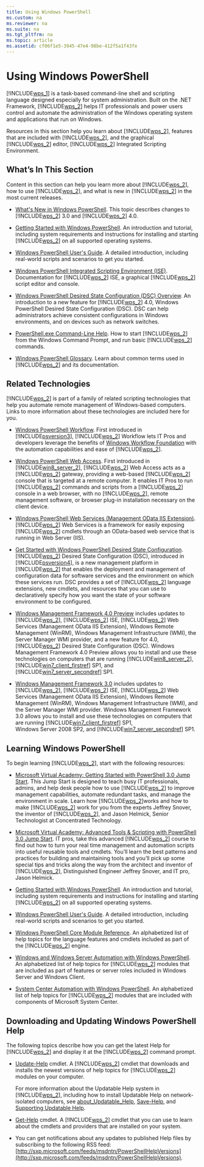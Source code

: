 ```yaml
---
title: Using Windows PowerShell
ms.custom: na
ms.reviewer: na
ms.suite: na
ms.tgt_pltfrm: na
ms.topic: article
ms.assetid: cf06f1e5-3945-47e4-98be-412f5a1f43fe
---
```

# Using Windows PowerShell
[!INCLUDE[wps_1](../Token/wps_1_md.md)] is a task\-based command\-line shell and scripting language designed especially for system administration. Built on the .NET Framework, [!INCLUDE[wps_2](../Token/wps_2_md.md)] helps IT professionals and power users control and automate the administration of the Windows operating system and applications that run on Windows.

Resources in this section help you learn about [!INCLUDE[wps_2](../Token/wps_2_md.md)], features that are included with [!INCLUDE[wps_2](../Token/wps_2_md.md)], and the graphical [!INCLUDE[wps_2](../Token/wps_2_md.md)] editor, [!INCLUDE[wps_2](../Token/wps_2_md.md)] Integrated Scripting Environment.

## What’s In This Section
Content in this section can help you learn more about [!INCLUDE[wps_2](../Token/wps_2_md.md)], how to use [!INCLUDE[wps_2](../Token/wps_2_md.md)], and what is new in [!INCLUDE[wps_2](../Token/wps_2_md.md)] in the most current releases.

-   [What's New in Windows PowerShell](../Topic/What-s-New-in-Windows-PowerShell.md). This topic describes changes to [!INCLUDE[wps_2](../Token/wps_2_md.md)] 3.0 and [!INCLUDE[wps_2](../Token/wps_2_md.md)] 4.0.

-   [Getting Started with Windows PowerShell](../Topic/Getting-Started-with-Windows-PowerShell.md). An introduction and tutorial, including system requirements and instructions for installing and starting [!INCLUDE[wps_2](../Token/wps_2_md.md)] on all supported operating systems.

-   [Windows PowerShell User's Guide](../Topic/Windows-PowerShell-User-s-Guide.md). A detailed introduction, including real\-world scripts and scenarios to get you started.

-   [Windows PowerShell Integrated Scripting Environment &#40;ISE&#41;](../Topic/Windows-PowerShell-Integrated-Scripting-Environment--ISE-.md). Documentation for [!INCLUDE[wps_2](../Token/wps_2_md.md)] ISE, a graphical [!INCLUDE[wps_2](../Token/wps_2_md.md)] script editor and console.

-   [Windows PowerShell Desired State Configuration (DSC) Overview](assetId:///04c9e716-822c-40f0-8fdf-f2dda8abd888). An introduction to a new feature for [!INCLUDE[wps_2](../Token/wps_2_md.md)] 4.0, Windows PowerShell Desired State Configuration (DSC). DSC can help administrators achieve consistent configurations in Windows environments, and on devices such as network switches.

-   [PowerShell.exe Command-Line Help](../Topic/PowerShell.exe-Command-Line-Help.md). How to start [!INCLUDE[wps_2](../Token/wps_2_md.md)] from the Windows Command Prompt, and run basic [!INCLUDE[wps_2](../Token/wps_2_md.md)] commands.

-   [Windows PowerShell Glossary](../Topic/Windows-PowerShell-Glossary.md). Learn about common terms used in [!INCLUDE[wps_2](../Token/wps_2_md.md)] and its documentation.

## Related Technologies
[!INCLUDE[wps_2](../Token/wps_2_md.md)] is part of a family of related scripting technologies that help you automate remote management of Windows\-based computers. Links to more information about these technologies are included here for you.

-   [Windows PowerShell Workflow](http://technet.microsoft.com/library/jj134242.aspx). First introduced in [!INCLUDE[psversion3](../Token/psversion3_md.md)], [!INCLUDE[wps_2](../Token/wps_2_md.md)] Workflow lets IT Pros and developers leverage the benefits of [Windows Workflow Foundation](http://msdn.microsoft.com/library/ee342461.aspx) with the automation capabilities and ease of [!INCLUDE[wps_2](../Token/wps_2_md.md)].

-   [Windows PowerShell Web Access](http://technet.microsoft.com/library/hh831611.aspx). First introduced in [!INCLUDE[win8_server_2](../Token/win8_server_2_md.md)], [!INCLUDE[wps_2](../Token/wps_2_md.md)] Web Access acts as a [!INCLUDE[wps_2](../Token/wps_2_md.md)] gateway, providing a web\-based [!INCLUDE[wps_2](../Token/wps_2_md.md)] console that is targeted at a remote computer. It enables IT Pros to run [!INCLUDE[wps_2](../Token/wps_2_md.md)] commands and scripts from a [!INCLUDE[wps_2](../Token/wps_2_md.md)] console in a web browser, with no [!INCLUDE[wps_2](../Token/wps_2_md.md)], remote management software, or browser plug\-in installation necessary on the client device.

-   [Windows PowerShell Web Services (Management OData IIS Extension)](http://msdn.microsoft.com/library/windows/desktop/hh880865.aspx). [!INCLUDE[wps_2](../Token/wps_2_md.md)] Web Services is a framework for easily exposing [!INCLUDE[wps_2](../Token/wps_2_md.md)] cmdlets through an OData\-based web service that is running in Web Server (IIS).

-   [Get Started with Windows PowerShell Desired State Configuration](assetId:///c134aa32-b085-4656-9a89-955d8ff768d0). [!INCLUDE[wps_2](../Token/wps_2_md.md)] Desired State Configuration (DSC), introduced in [!INCLUDE[psversion4](../Token/psversion4_md.md)], is a new management platform in [!INCLUDE[wps_2](../Token/wps_2_md.md)] that enables the deployment and management of configuration data for software services and the environment on which these services run. DSC provides a set of [!INCLUDE[wps_2](../Token/wps_2_md.md)] language extensions, new cmdlets, and resources that you can use to declaratively specify how you want the state of your software environment to be configured.

-   [Windows Management Framework 4.0 Preview](http://go.microsoft.com/fwlink/?LinkID=293881) includes updates to [!INCLUDE[wps_2](../Token/wps_2_md.md)], [!INCLUDE[wps_2](../Token/wps_2_md.md)] ISE, [!INCLUDE[wps_2](../Token/wps_2_md.md)] Web Services (Management OData IIS Extension), Windows Remote Management (WinRM), Windows Management Infrastructure (WMI), the Server Manager WMI provider, and a new feature for 4.0, [!INCLUDE[wps_2](../Token/wps_2_md.md)] Desired State Configuration (DSC). Windows Management Framework 4.0 Preview allows you to install and use these technologies on computers that are running [!INCLUDE[win8_server_2](../Token/win8_server_2_md.md)], [!INCLUDE[win7_client_firstref](../Token/win7_client_firstref_md.md)] SP1, and [!INCLUDE[win7_server_secondref](../Token/win7_server_secondref_md.md)] SP1.

-   [Windows Management Framework 3.0](http://www.microsoft.com/download/details.aspx?id=34595) includes updates to [!INCLUDE[wps_2](../Token/wps_2_md.md)], [!INCLUDE[wps_2](../Token/wps_2_md.md)] ISE, [!INCLUDE[wps_2](../Token/wps_2_md.md)] Web Services (Management OData IIS Extension), Windows Remote Management (WinRM), Windows Management Infrastructure (WMI), and the Server Manager WMI provider. Windows Management Framework 3.0 allows you to install and use these technologies on computers that are running [!INCLUDE[win7_client_firstref](../Token/win7_client_firstref_md.md)] SP1, Windows Server 2008 SP2, and [!INCLUDE[win7_server_secondref](../Token/win7_server_secondref_md.md)] SP1.

## Learning Windows PowerShell
To begin learning [!INCLUDE[wps_2](../Token/wps_2_md.md)], start with the following resources:

-   [Microsoft Virtual Academy: Getting Started with PowerShell 3.0 Jump Start](http://www.microsoftvirtualacademy.com/training-courses/advanced-tools-scripting-with-powershell-3-0-jump-start). This Jump Start is designed to teach busy IT professionals, admins, and help desk people how to use [!INCLUDE[wps_2](../Token/wps_2_md.md)] to improve management capabilities, automate redundant tasks, and manage the environment in scale. Learn how [!INCLUDE[wps_2](../Token/wps_2_md.md)]works and how to make [!INCLUDE[wps_2](../Token/wps_2_md.md)] work for you from the experts Jeffrey Snover, the inventor of [!INCLUDE[wps_2](../Token/wps_2_md.md)], and Jason Helmick, Senior Technologist at Concentrated Technology.

-   [Microsoft Virtual Academy: Advanced Tools & Scripting with PowerShell 3.0 Jump Start](http://www.microsoftvirtualacademy.com/training-courses/getting-started-with-powershell-3-0-jump-start). IT pros, take this advanced [!INCLUDE[wps_2](../Token/wps_2_md.md)] course to find out how to turn your real time management and automation scripts into useful reusable tools and cmdlets. You’ll learn the best patterns and practices for building and maintaining tools and you’ll pick up some special tips and tricks along the way from the architect and inventor of [!INCLUDE[wps_2](../Token/wps_2_md.md)], Distinguished Engineer Jeffrey Snover, and IT pro, Jason Helmick.

-   [Getting Started with Windows PowerShell](../Topic/Getting-Started-with-Windows-PowerShell.md). An introduction and tutorial, including system requirements and instructions for installing and starting [!INCLUDE[wps_2](../Token/wps_2_md.md)] on all supported operating systems.

-   [Windows PowerShell User's Guide](../Topic/Windows-PowerShell-User-s-Guide.md). A detailed introduction, including real\-world scripts and scenarios to get you started.

-   [Windows PowerShell Core Module Reference](http://technet.microsoft.com/library/hh847741(v=wps.630).aspx). An alphabetized list of help topics for the language features and cmdlets included as part of the [!INCLUDE[wps_2](../Token/wps_2_md.md)] engine.

-   [Windows and Windows Server Automation with Windows PowerShell](http://technet.microsoft.com/library/dn249523.aspx). An alphabetized list of help topics for [!INCLUDE[wps_2](../Token/wps_2_md.md)] modules that are included as part of features or server roles included in Windows Server and Windows Client.

-   [System Center Automation with Windows PowerShell](https://technet.microsoft.com/en-us/library/mt156962.aspx). An alphabetized list of help topics for [!INCLUDE[wps_2](../Token/wps_2_md.md)] modules that are included with components of Microsoft System Center.

## Downloading and Updating Windows PowerShell Help
The following topics describe how you can get the latest Help for [!INCLUDE[wps_2](../Token/wps_2_md.md)] and display it at the [!INCLUDE[wps_2](../Token/wps_2_md.md)] command prompt.

-   [Update-Help](http://technet.microsoft.com/library/hh849720.aspx) cmdlet. A [!INCLUDE[wps_2](../Token/wps_2_md.md)] cmdlet that downloads and installs the newest versions of help topics for [!INCLUDE[wps_2](../Token/wps_2_md.md)] modules on your computer.

    For more information about the Updatable Help system in [!INCLUDE[wps_2](../Token/wps_2_md.md)], including how to install Updatable Help on network\-isolated computers, see [about_Updatable_Help](http://technet.microsoft.com/library/hh847735.aspx), [Save-Help](http://technet.microsoft.com/library/hh849724.aspx), and [Supporting Updatable Help](http://msdn.microsoft.com/library/hh852754.aspx).

-   [Get-Help](http://technet.microsoft.com/library/hh849696(v=wps.630).aspx) cmdlet. A [!INCLUDE[wps_2](../Token/wps_2_md.md)] cmdlet that you can use to learn about the cmdlets and providers that are installed on your system.

-   You can get notifications about any updates to published Help files by subscribing to the following RSS feed: [http://sxp.microsoft.com/feeds/msdntn/PowerShellHelpVersions](http://sxp.microsoft.com/feeds/msdntn/PowerShellHelpVersions).

